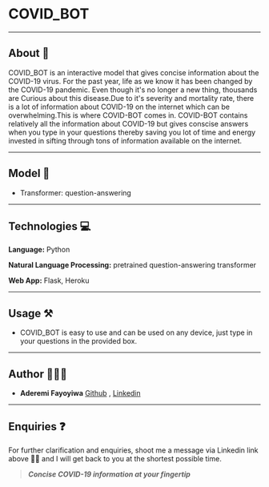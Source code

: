 # COVID_BOT

---

## About 📝
COVID_BOT is an interactive model that gives concise information about the COVID-19 virus. For the past year, life as we know it has been changed by the COVID-19 pandemic. Even though it's no longer a new thing, thousands are Curious about this disease.Due to it's severity and mortality rate, there is a lot of information about COVID-19 on the internet which can be overwhelming.This is where COVID-BOT comes in. COVID-BOT contains relatively all the information about COVID-19 but gives conscise answers when you type in your questions thereby saving you  lot of time and energy invested in sifting through tons of information available on the internet.

---

## Model 🤖
- Transformer: question-answering

---

## Technologies 💻

__Language:__ Python 

__Natural Language Processing:__ pretrained question-answering transformer

__Web App:__ Flask, Heroku 

---

## Usage ⚒
- COVID_BOT is easy to use and can be used on any device, just type in your questions in the provided box.  

---

## Author 👩🏾‍💻
- **Aderemi Fayoyiwa** [Github](https://github.com/AderemiF) , [Linkedin](https://www.linkedin.com/in/aderemi-fayoyiwa/)

---

## Enquiries ❓
For further clarification and enquiries, shoot me a message via Linkedin link above ☝🏿 and I will get back to you at the shortest possible time.


>_**Concise COVID-19 information at your fingertip**_
